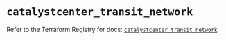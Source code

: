# `catalystcenter_transit_network`

Refer to the Terraform Registry for docs: [`catalystcenter_transit_network`](https://registry.terraform.io/providers/ciscodevnet/catalystcenter/0.4.0/docs/resources/transit_network).
